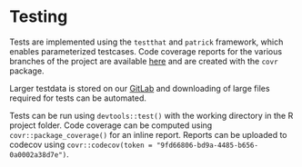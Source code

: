# Testing

Tests are implemented using the `testthat` and `patrick` framework, which enables parameterized testcases.
Code coverage reports for the various branches of the project are available [here](https://app.codecov.io/gh/hechth/recetox-xMSannotator) and are created with the `covr` package.

Larger testdata is stored on our [GitLab](https://gitlab.ics.muni.cz/umsa/umsa-files/-/tree/master/testdata/recetox-xMSannotator) and downloading of large files required for tests can be automated.

Tests can be run using `devtools::test()` with the working directory in the R project folder. Code coverage can be computed using `covr::package_coverage()` for an inline report. Reports can be uploaded to codecov using `covr::codecov(token = "9fd66806-bd9a-4485-b656-0a0002a38d7e")`.